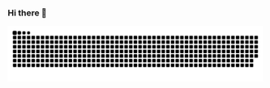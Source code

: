### Hi there 👋

<!--
**qingchuancoder/qingchuancoder** is a ✨ _special_ ✨ repository because its `README.md` (this file) appears on your GitHub profile.

Here are some ideas to get you started:

- 🔭 I’m currently working on ...
- 🌱 I’m currently learning ...
- 👯 I’m looking to collaborate on ...
- 🤔 I’m looking for help with ...
- 💬 Ask me about ...
- 📫 How to reach me: ...
- 😄 Pronouns: ...
- ⚡ Fun fact: ...
-->
<picture>
  <source media="(prefers-color-scheme: dark)" srcset="https://raw.githubusercontent.com/qingchuancoder/qingchuancoder/output/github-contribution-grid-snake-dark.svg">
  <source media="(prefers-color-scheme: light)" srcset="https://raw.githubusercontent.com/qingchuancoder/qingchuancoder/output/github-contribution-grid-snake.svg">
  <img alt="github contribution grid snake animation" src="https://raw.githubusercontent.com/qingchuancoder/qingchuancoder/output/github-contribution-grid-snake.svg">
</picture>
